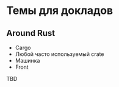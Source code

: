# Темы для докладов

## Around Rust
- Cargo 
- Любой часто используемый crate 
- Машинка
- Front 

TBD
